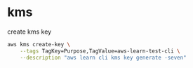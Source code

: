 # kms

create kms key
```bash
aws kms create-key \
    --tags TagKey=Purpose,TagValue=aws-learn-test-cli \
    --description "aws learn cli kms key generate -seven"
```

